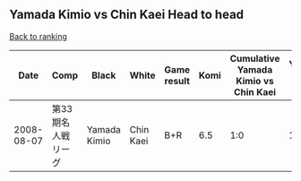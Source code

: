 ## Yamada Kimio vs Chin Kaei Head to head

[Back to ranking](../../index.md)




| **Date** | **Comp** | **Black** | **White** | **Game result** | **Komi** | **Cumulative Yamada Kimio vs Chin Kaei** | **Yamada Kimio streak** | **Chin Kaei streak** | 
| --- | --- | --- | --- | --- | --- | --- | --- | --- |
| 2008-08-07 | 第33期名人戦リーグ | Yamada Kimio | Chin Kaei | B+R | 6.5 | 1:0 | 1 | 0 |




